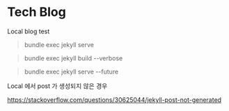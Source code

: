 Tech Blog
=========

Local blog test

> bundle exec jekyll serve

> bundle exec jekyll build --verbose

> bundle exec jekyll serve --future


Local 에서 post 가 생성되지 않은 경우

https://stackoverflow.com/questions/30625044/jekyll-post-not-generated